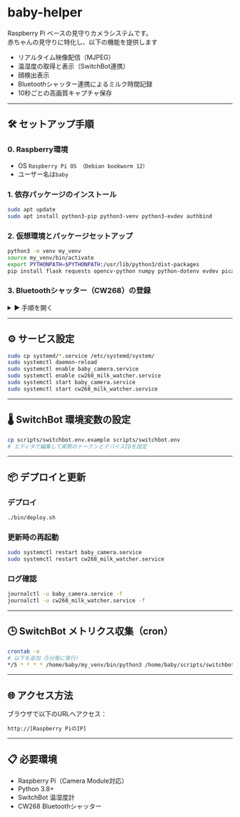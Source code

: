 # baby-helper

Raspberry Pi ベースの見守りカメラシステムです。  
赤ちゃんの見守りに特化し、以下の機能を提供します

- リアルタイム映像配信（MJPEG）
- 温湿度の取得と表示（SwitchBot連携）
- 顔検出表示
- Bluetoothシャッター連携によるミルク時間記録
- 10秒ごとの高画質キャプチャ保存

---

## 🛠️ セットアップ手順

### 0. Raspberry環境

- OS `Raspberry Pi OS （Debian bookworm 12）`
- ユーザー名は`baby`

### 1. 依存パッケージのインストール

```bash
sudo apt update
sudo apt install python3-pip python3-venv python3-evdev authbind
```

### 2. 仮想環境とパッケージセットアップ

```bash
python3 -m venv my_venv
source my_venv/bin/activate
export PYTHONPATH=$PYTHONPATH:/usr/lib/python3/dist-packages
pip install flask requests opencv-python numpy python-dotenv evdev picamera2
```

### 3. Bluetoothシャッター（CW268）の登録

<details><summary>▶ 手順を開く</summary>

```bash
bluetoothctl
power on
scan on
# 該当のデバイス名を見つけたらアドレスを指定 (e.g. "CW Shutter XX:XX:XX:XX:XX")
pair XX:XX:XX:XX:XX:XX
trust XX:XX:XX:XX:XX:XX
connect XX:XX:XX:XX:XX:XX
```

ルール設定：

```bash
sudo vi /etc/udev/rules.d/99-cw268.rules

# 登録内容
# KERNEL=="event*", SUBSYSTEM=="input", ATTRS{name}=="CW Shutter", SYMLINK+="input/cw268_milk"
```

```bash
sudo udevadm control --reload-rules
sudo udevadm trigger
sudo usermod -aG input baby
```

</details>

---

## ⚙️ サービス設定

```bash
sudo cp systemd/*.service /etc/systemd/system/
sudo systemctl daemon-reload
sudo systemctl enable baby_camera.service
sudo systemctl enable cw268_milk_watcher.service
sudo systemctl start baby_camera.service
sudo systemctl start cw268_milk_watcher.service
```

---

## 🌡 SwitchBot 環境変数の設定

```bash
cp scripts/switchbot.env.example scripts/switchbot.env
# エディタで編集して実際のトークンとデバイスIDを設定
```

---

## 📦 デプロイと更新

### デプロイ

```bash
./bin/deploy.sh
```

### 更新時の再起動

```bash
sudo systemctl restart baby_camera.service
sudo systemctl restart cw268_milk_watcher.service
```

### ログ確認

```bash
journalctl -u baby_camera.service -f
journalctl -u cw268_milk_watcher.service -f
```

---

## 🕒 SwitchBot メトリクス収集（cron）

```bash
crontab -e
# 以下を追加（5分毎に実行）
*/5 * * * * /home/baby/my_venv/bin/python3 /home/baby/scripts/switchbot_get_metrics.py
```

---

## 🌐 アクセス方法

ブラウザで以下のURLへアクセス：

```
http://[Raspberry PiのIP]
```
---

## 📋 必要環境

- Raspberry Pi（Camera Module対応）
- Python 3.8+
- SwitchBot 温湿度計
- CW268 Bluetoothシャッター
